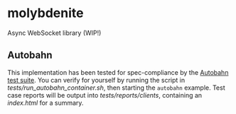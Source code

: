# molybdenite

Async WebSocket library (WIP!)

## Autobahn

This implementation has been tested for spec-compliance by the [Autobahn test
suite](https://github.com/crossbario/autobahn-testsuite). You can verify for
yourself by running the script in *tests/run_autobahn_container.sh*, then
starting the `autobahn` example. Test case reports will be output into
*tests/reports/clients*, containing an *index.html* for a summary.